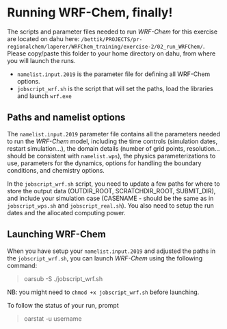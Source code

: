 # Running WRF-Chem, finally!

The scripts and parameter files needed to run *WRF-Chem* for this exercise are located on dahu here: `/bettik/PROJECTS/pr-regionalchem/laperer/WRFChem_training/exercise-2/02_run_WRFChem/`.
Please copy/paste this folder to your home directory on dahu, from where you will launch the runs.
- `namelist.input.2019` is the parameter file for defining all WRF-Chem options.
- `jobscript_wrf.sh` is the script that will set the paths, load the libraries and launch `wrf.exe`

## Paths and namelist options

The `namelist.input.2019` parameter file contains all the parameters needed to run the *WRF-Chem* model, including the time controls (simulation dates, restart simulation...), the domain details (number of grid points, resolution... should be consistent with `namelist.wps`), the physics parameterizations to use, parameters for the dynamics, options for handling the boundary conditions, and chemistry options.

In the `jobscript_wrf.sh` script, you need to update a few paths for where to store the output data (OUTDIR_ROOT, SCRATCHDIR_ROOT, SUBMIT_DIR), and include your simulation case (CASENAME - should be the same as in `jobscript_wps.sh` and `jobscript_real.sh`). You also need to setup the run dates and the allocated computing power.


## Launching WRF-Chem

When you have setup your `namelist.input.2019` and adjusted the paths in the `jobscript_wrf.sh`, you can launch *WRF-Chem* using the following command: 
> oarsub -S ./jobscript_wrf.sh

NB: you might need to `chmod +x jobscript_wrf.sh` before launching.

To follow the status of your run, prompt
> oarstat -u username
